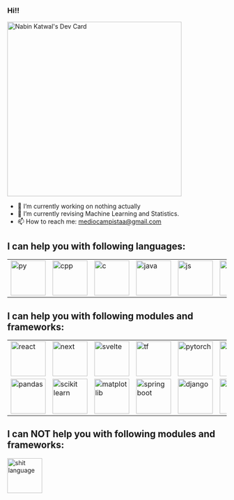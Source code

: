 ### Hi!!

<a href="https://app.daily.dev/nabeenkatwal7"><img src="https://api.daily.dev/devcards/47a55d97e6c142af9862d44e7d2aea68.png?r=jcd" width="400" alt="Nabin Katwal's Dev Card"/></a>

- 🔭 I’m currently working on nothing actually
- 🌱 I’m currently revising Machine Learning and Statistics.
- 📫 How to reach me: mediocampistaa@gmail.com

## I can help you with following languages:
<table style="border:none;" > 
  <tr>
    <td><img src="https://upload.wikimedia.org/wikipedia/commons/thumb/c/c3/Python-logo-notext.svg/1200px-Python-logo-notext.svg.png" width="80" alt="py"/></td>
    <td><img src="https://upload.wikimedia.org/wikipedia/commons/thumb/1/18/ISO_C%2B%2B_Logo.svg/1200px-ISO_C%2B%2B_Logo.svg.png" width="80" alt="cpp"/></td>
    <td><img src="https://upload.wikimedia.org/wikipedia/commons/thumb/1/18/C_Programming_Language.svg/695px-C_Programming_Language.svg.png" width="80" alt="c"/></td>
    <td><img src="https://upload.wikimedia.org/wikipedia/en/thumb/3/30/Java_programming_language_logo.svg/1200px-Java_programming_language_logo.svg.png" width="80" alt="java"/></td>
    <td><img src="https://www.computerhope.com/jargon/j/javascript.png" width="80" alt="js"/></td>
    <td><img src="https://upload.wikimedia.org/wikipedia/commons/thumb/4/4c/Typescript_logo_2020.svg/1200px-Typescript_logo_2020.svg.png" width="80" alt="ts"/></td>
  </tr>
</table>

## I can help you with following modules and frameworks:
<table style="border:none;" > 
  <tr>
    <td><img src="https://upload.wikimedia.org/wikipedia/commons/thumb/a/a7/React-icon.svg/1200px-React-icon.svg.png" width="80" alt="react"/></td>
    <td><img src="https://testrigor.com/wp-content/uploads/2023/04/nextjs-logo-square.png" width="80" alt="next"/></td>
    <td><img src="https://upload.wikimedia.org/wikipedia/commons/thumb/1/1b/Svelte_Logo.svg/1200px-Svelte_Logo.svg.png" width="80" alt="svelte"/></td>
    <td><img src="https://avatars.githubusercontent.com/u/15658638?s=280&v=4" width="80" alt="tf"/></td>
    <td><img src="https://pytorch.org/tutorials/_static/img/thumbnails/cropped/profiler.png" width="80" alt="pytorch"/></td>
    <td><img src="https://user-images.githubusercontent.com/50221806/86498215-ba9f2980-bd39-11ea-888e-48affa998c6f.png" width="80" alt="numpy"/></td>
  </tr>
  <tr>
    <td><img src="https://i.pinimg.com/736x/28/ce/bf/28cebfa3c75ff7815999b0c81a826af6.jpg" width="80" alt="pandas"/></td>
    <td><img src="https://upload.wikimedia.org/wikipedia/commons/thumb/0/05/Scikit_learn_logo_small.svg/2560px-Scikit_learn_logo_small.svg.png" width="80" alt="scikit learn"/></td>
    <td><img src="https://media.licdn.com/dms/image/D4D12AQGcGmAd9Cqraw/article-cover_image-shrink_600_2000/0/1688537312933?e=2147483647&v=beta&t=p7C9OMCJl8NmJdRyb_b-rfwK2iwgy87BfWPYVkHtyHQ" width="80" alt="matplotlib"/></td>
    <td><img src="https://4.bp.blogspot.com/-ou-a_Aa1t7A/W6IhNc3Q0gI/AAAAAAAAD6Y/pwh44arKiuM_NBqB1H7Pz4-7QhUxAgZkACLcBGAs/s1600/spring-boot-logo.png" width="80" alt="spring boot"/></td>
    <td><img src="https://files.dimagi.com/wp-content/uploads/2016/01/Django.png" width="80" alt="django"/></td>
    <td><img src="https://docs.zeet.co/assets/images/flask-a3319b33492c2abbf2abfc0403064405.png" width="80" alt="flask"/></td>
  </tr>
</table>

## I can NOT help you with following modules and frameworks:
<img src="https://www.php.net/images/meta-image.png" width="80" alt="shit language"/>
